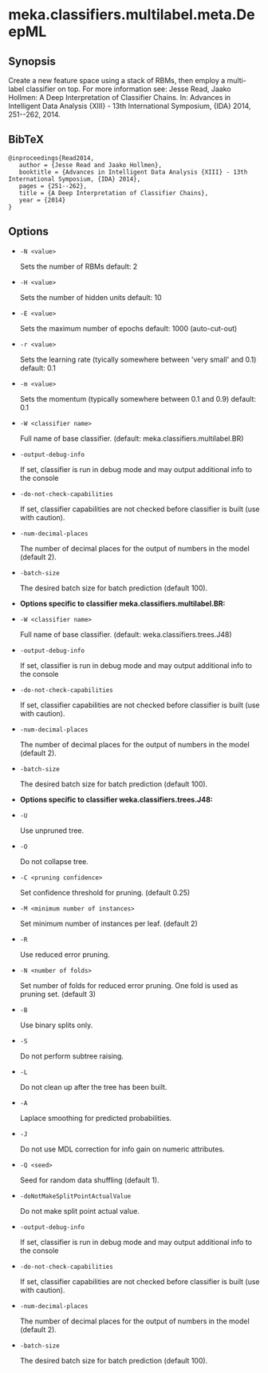 # meka.classifiers.multilabel.meta.DeepML

## Synopsis
Create a new feature space using a stack of RBMs, then employ a multi-label classifier on top. For more information see:
Jesse Read, Jaako Hollmen: A Deep Interpretation of Classifier Chains. In: Advances in Intelligent Data Analysis {XIII} - 13th International Symposium, {IDA} 2014, 251--262, 2014.

## BibTeX
```
@inproceedings{Read2014,
   author = {Jesse Read and Jaako Hollmen},
   booktitle = {Advances in Intelligent Data Analysis {XIII} - 13th International Symposium, {IDA} 2014},
   pages = {251--262},
   title = {A Deep Interpretation of Classifier Chains},
   year = {2014}
}
```
## Options
* `-N <value>`

    Sets the number of RBMs
    default: 2

* `-H <value>`

    Sets the number of hidden units
    default: 10

* `-E <value>`

    Sets the maximum number of epochs
    default: 1000	(auto-cut-out)

* `-r <value>`

    Sets the learning rate (tyically somewhere between 'very small' and 0.1)
    default: 0.1

* `-m <value>`

    Sets the momentum (typically somewhere between 0.1 and 0.9)
    default: 0.1

* `-W <classifier name>`

    Full name of base classifier.
    (default: meka.classifiers.multilabel.BR)

* `-output-debug-info`

    If set, classifier is run in debug mode and
    may output additional info to the console

* `-do-not-check-capabilities`

    If set, classifier capabilities are not checked before classifier is built
    (use with caution).

* `-num-decimal-places`

    The number of decimal places for the output of numbers in the model (default 2).

* `-batch-size`

    The desired batch size for batch prediction  (default 100).

* **Options specific to classifier meka.classifiers.multilabel.BR:**

* `-W <classifier name>`

    Full name of base classifier.
    (default: weka.classifiers.trees.J48)

* `-output-debug-info`

    If set, classifier is run in debug mode and
    may output additional info to the console

* `-do-not-check-capabilities`

    If set, classifier capabilities are not checked before classifier is built
    (use with caution).

* `-num-decimal-places`

    The number of decimal places for the output of numbers in the model (default 2).

* `-batch-size`

    The desired batch size for batch prediction  (default 100).

* **Options specific to classifier weka.classifiers.trees.J48:**

* `-U`

    Use unpruned tree.

* `-O`

    Do not collapse tree.

* `-C <pruning confidence>`

    Set confidence threshold for pruning.
    (default 0.25)

* `-M <minimum number of instances>`

    Set minimum number of instances per leaf.
    (default 2)

* `-R`

    Use reduced error pruning.

* `-N <number of folds>`

    Set number of folds for reduced error
    pruning. One fold is used as pruning set.
    (default 3)

* `-B`

    Use binary splits only.

* `-S`

    Do not perform subtree raising.

* `-L`

    Do not clean up after the tree has been built.

* `-A`

    Laplace smoothing for predicted probabilities.

* `-J`

    Do not use MDL correction for info gain on numeric attributes.

* `-Q <seed>`

    Seed for random data shuffling (default 1).

* `-doNotMakeSplitPointActualValue`

    Do not make split point actual value.

* `-output-debug-info`

    If set, classifier is run in debug mode and
    may output additional info to the console

* `-do-not-check-capabilities`

    If set, classifier capabilities are not checked before classifier is built
    (use with caution).

* `-num-decimal-places`

    The number of decimal places for the output of numbers in the model (default 2).

* `-batch-size`

    The desired batch size for batch prediction  (default 100).
